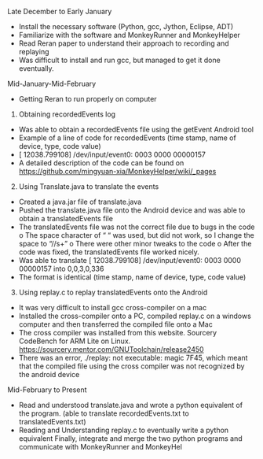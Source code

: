 Late December to Early January
-	Install the necessary software (Python, gcc, Jython, Eclipse, ADT)
-	Familiarize with the software and MonkeyRunner and MonkeyHelper
-	Read Reran paper to understand their approach to recording and replaying
-	Was difficult to install and run gcc, but managed to get it done eventually.

Mid-January-Mid-February
-	Getting Reran to run properly on computer
1.	Obtaining recordedEvents log
-	Was able to obtain a recordedEvents file using the getEvent Android tool
-	Example of a line of code for recordedEvents (time stamp, name of device, type, code value)
-	[   12038.799108] /dev/input/event0: 0003 0000 00000157
-	A detailed description of the code can be found on https://github.com/mingyuan-xia/MonkeyHelper/wiki/_pages
2.	Using Translate.java to translate the events
-	Created a java.jar file of translate.java
-	Pushed the translate.java file onto the Android device and was able to obtain a translatedEvents file
-	The translatedEvents file was not the correct file due to bugs in the code
o	The space character of “ “ was used, but did not work, so I change the space to “//s+”
o	There were other minor tweaks to the code
o	After the code was fixed, the translatedEvents file worked nicely.
-	Was able to translate
[   12038.799108] /dev/input/event0: 0003 0000 00000157
into 0,0,3,0,336
-	The format is identical (time stamp, name of device, type, code value)
3.	Using replay.c to replay translatedEvents onto the Android
-	It was very difficult to install gcc cross-compiler on a mac
-	Installed the cross-compiler onto a PC, compiled replay.c on a windows computer and then transferred the compiled file onto a Mac
-	The cross compiler was installed from this website. Sourcery CodeBench for ARM Lite on Linux. https://sourcery.mentor.com/GNUToolchain/release2450
-	There was an error, ./replay: not executable: magic 7F45, which meant that the compiled file using the cross compiler was not recognized by the android device

Mid-February to Present
-	Read and understood translate.java and wrote a python equivalent of the program. (able to translate recordedEvents.txt to translatedEvents.txt)
-	Reading and Understanding replay.c to eventually write a python equivalent
Finally, integrate and merge the two python programs and communicate with MonkeyRunner and MonkeyHel
